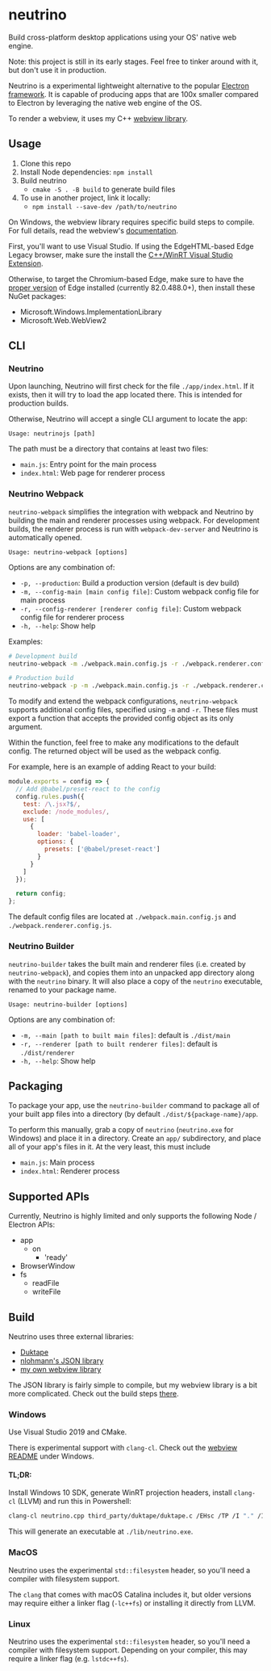 # neutrino

Build cross-platform desktop applications using your OS' native web engine.

Note: this project is still in its early stages. Feel free to tinker around with it, but don't use it in production.

Neutrino is a experimental lightweight alternative to the popular [Electron framework](https://github.com/electron/electron). It is capable of producing apps that are 100x smaller compared to Electron by leveraging the native web engine of the OS.

To render a webview, it uses my C++ [webview library](https://github.com/LenKagamine/webview).

## Usage

1. Clone this repo
2. Install Node dependencies: `npm install`
3. Build neutrino
   - `cmake -S . -B build` to generate build files
4. To use in another project, link it locally:
   - `npm install --save-dev /path/to/neutrino`

On Windows, the webview library requires specific build steps to compile. For full details, read the webview's [documentation](https://github.com/LenKagamine/webview/blob/master/docs/build.md).

First, you'll want to use Visual Studio. If using the EdgeHTML-based Edge Legacy browser, make sure the install the [C++/WinRT Visual Studio Extension](https://docs.microsoft.com/en-us/windows/uwp/cpp-and-winrt-apis/intro-to-using-cpp-with-winrt#visual-studio-support-for-cwinrt-xaml-the-vsix-extension-and-the-nuget-package).

Otherwise, to target the Chromium-based Edge, make sure to have the [proper version](https://docs.microsoft.com/en-us/microsoft-edge/webview2/gettingstarted/win32) of Edge installed (currently 82.0.488.0+), then install these NuGet packages:

- Microsoft.Windows.ImplementationLibrary
- Microsoft.Web.WebView2

## CLI

### Neutrino

Upon launching, Neutrino will first check for the file `./app/index.html`. If it exists, then it will try to load the app located there. This is intended for production builds.

Otherwise, Neutrino will accept a single CLI argument to locate the app:

```
Usage: neutrinojs [path]
```

The path must be a directory that contains at least two files:

- `main.js`: Entry point for the main process
- `index.html`: Web page for renderer process

### Neutrino Webpack

`neutrino-webpack` simplifies the integration with webpack and Neutrino by building the main and renderer processes using webpack. For development builds, the renderer process is run with `webpack-dev-server` and Neutrino is automatically opened.

```
Usage: neutrino-webpack [options]
```

Options are any combination of:

- `-p, --production`: Build a production version (default is dev build)
- `-m, --config-main [main config file]`: Custom webpack config file for main process
- `-r, --config-renderer [renderer config file]`: Custom webpack config file for renderer process
- `-h, --help`: Show help

Examples:

```sh
# Development build
neutrino-webpack -m ./webpack.main.config.js -r ./webpack.renderer.config.js

# Production build
neutrino-webpack -p -m ./webpack.main.config.js -r ./webpack.renderer.config.js
```

To modify and extend the webpack configurations, `neutrino-webpack` supports additional config files, specified using `-m` and `-r`. These files must export a function that accepts the provided config object as its only argument.

Within the function, feel free to make any modifications to the default config. The returned object will be used as the webpack config.

For example, here is an example of adding React to your build:

```js
module.exports = config => {
  // Add @babel/preset-react to the config
  config.rules.push({
    test: /\.jsx?$/,
    exclude: /node_modules/,
    use: [
      {
        loader: 'babel-loader',
        options: {
          presets: ['@babel/preset-react']
        }
      }
    ]
  });

  return config;
};
```

The default config files are located at `./webpack.main.config.js` and `./webpack.renderer.config.js`.

### Neutrino Builder

`neutrino-builder` takes the built main and renderer files (i.e. created by `neutrino-webpack`), and copies them into an unpacked app directory along with the `neutrino` binary. It will also place a copy of the `neutrino` executable, renamed to your package name.

```
Usage: neutrino-builder [options]
```

Options are any combination of:

- `-m, --main [path to built main files]`: default is `./dist/main`
- `-r, --renderer [path to built renderer files]`: default is `./dist/renderer`
- `-h, --help`: Show help

## Packaging

To package your app, use the `neutrino-builder` command to package all of your built app files into a directory (by default `./dist/${package-name}/app`.

To perform this manually, grab a copy of `neutrino` (`neutrino.exe` for Windows) and place it in a directory. Create an `app/` subdirectory, and place all of your app's files in it. At the very least, this must include

- `main.js`: Main process
- `index.html`: Renderer process

## Supported APIs

Currently, Neutrino is highly limited and only supports the following Node / Electron APIs:

- app
  - on
    - 'ready'
- BrowserWindow
- fs
  - readFile
  - writeFile

## Build

Neutrino uses three external libraries:

- [Duktape](https://duktape.org)
- [nlohmann's JSON library](https://github.com/nlohmann/json)
- [my own webview library](https://github.com/LenKagamine/webview)

The JSON library is fairly simple to compile, but my webview library is a bit more complicated. Check out the build steps [there](https://github.com/LenKagamine/webview#build).

### Windows

Use Visual Studio 2019 and CMake.

There is experimental support with `clang-cl`. Check out the [webview README](https://github.com/LenKagamine/webview#windows) under Windows.

#### TL;DR:

Install Windows 10 SDK, generate WinRT projection headers, install `clang-cl` (LLVM) and run this in Powershell:

```sh
clang-cl neutrino.cpp third_party/duktape/duktape.c /EHsc /TP /I "." /I "./third_party/webview/" /I "./third_party/duktape/" /I "./third_party/nlohmann/" /DWEBVIEW_WIN -Xclang -std=c++17 -Xclang -Wno-delete-non-virtual-dtor -o "lib/neutrino.exe" /link "WindowsApp.lib" "user32.lib" "kernel32.lib"
```

This will generate an executable at `./lib/neutrino.exe`.

### MacOS

Neutrino uses the experimental `std::filesystem` header, so you'll need a compiler with filesystem support.

The `clang` that comes with macOS Catalina includes it, but older versions may require either a linker flag (`-lc++fs`) or installing it directly from LLVM.

### Linux

Neutrino uses the experimental `std::filesystem` header, so you'll need a compiler with filesystem support. Depending on your compiler, this may require a linker flag (e.g. `lstdc++fs`).
